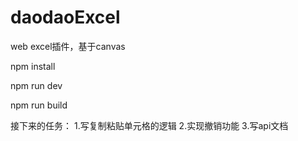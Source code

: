 # daodaoExcel
web excel插件，基于canvas

npm install

npm run dev

npm run build

接下来的任务：
1.写复制粘贴单元格的逻辑
2.实现撤销功能
3.写api文档
